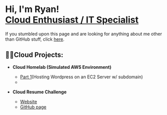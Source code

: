 <h1>Hi, I'm Ryan! <br/><a href="https://www.linkedin.com/in/ryan-goddard/">Cloud Enthusiast / IT Specialist</a></h1>
<p>If you stumbled upon this page and are looking for anything about me other than GitHub stuff, click <a href="https://ryangoddard.cloud">here</a>.</p>

<h2>👨‍💻Cloud Projects:</h2>

- <b>Cloud Homelab (Simulated AWS Environment)</b>
  - <a href="https://github.com/ryangoddard1/wordpress-ec2">Part 1</a>(Hosting Wordpress on an EC2 Server w/ subdomain)
  - 
 
- <b>Cloud Resume Challenge</b>
  - <a href="https://ryangoddard.cloud">Website</a>
  - <a href="https://github.com/ryangoddard1/aws-cloud-resume-challenge">GitHub page</a>
